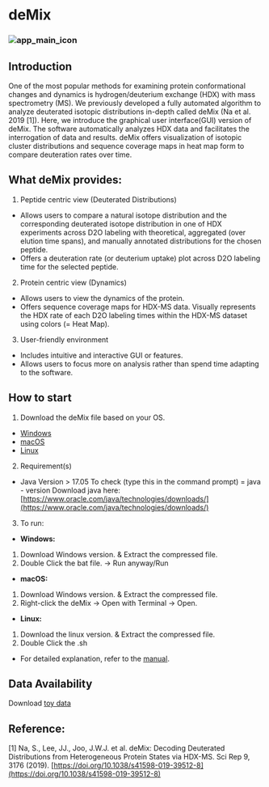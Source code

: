 # deMix 
### ![app_main_icon](https://github.com/seungjinna/deMix/assets/102386164/74f6cbb3-faac-427b-a151-d20d1956569e)

## Introduction
One of the most popular methods for examining protein conformational changes and dynamics is hydrogen/deuterium exchange (HDX) with mass spectrometry (MS). We previously developed a fully automated algorithm to analyze deuterated isotopic distributions in-depth called deMix (Na et al. 2019 [1]). Here, we introduce the graphical user interface(GUI) version of deMix. The software automatically analyzes HDX data and facilitates the interrogation of data and results. deMix offers visualization of isotopic cluster distributions and sequence coverage maps in heat map form to compare deuteration rates over time.

## What deMix  provides:
1. Peptide centric view (Deuterated Distributions)</br>
- Allows users to compare a natural isotope distribution and the corresponding deuterated isotope distribution in one of HDX experiments     across D2O labeling with theoretical, aggregated (over elution time spans), and manually annotated distributions for the chosen peptide.</br>
- Offers a deuteration rate (or deuterium uptake) plot across D2O labeling time for the selected peptide.</br>
2. Protein centric view (Dynamics)</br>
 - Allows users to view the dynamics of the protein.</br>
 - Offers sequence coverage maps for HDX-MS data. Visually represents the HDX rate of each D2O labeling times within the HDX-MS dataset       using colors (= Heat Map).</br>
3. User-friendly environment</br>
  - Includes intuitive and interactive GUI or features.</br>
  - Allows users to focus more on analysis rather than spend time adapting to the software.</br>

## How to start
1. Download the deMix file based on your OS.</br>
  - [Windows](https://drive.google.com/file/d/1ftpRSKrVI6Z8jbFAWq9gZ621oK0QcQYB/view?usp=drive_link)
  - [macOS](https://drive.google.com/file/d/1YaeV_jYkOPHps8huhnFA7FwjQ0i8GYAr/view?usp=drive_link)
  - [Linux](https://drive.google.com/file/d/10wxxQUAuHS3xxnchMjas__HvEdmT7b0V/view?usp=drive_link)
2. Requirement(s) </br>
  - Java Version > 17.05
    To check (type this in the command prompt) = java - version
    Download java here: [https://www.oracle.com/java/technologies/downloads/](https://www.oracle.com/java/technologies/downloads/)
3. To run:</br>
  - **Windows:** </br>
  1. Download Windows version. & Extract the compressed file.</br>
  2. Double Click the bat file. → Run anyway/Run</br>
  - **macOS:** </br>
  1. Download Windows version. & Extract the compressed file.</br>
  2. Right-click the deMix → Open with Terminal → Open. </br>
  - **Linux:** </br>
  1. Download the linux version. & Extract the compressed file.</br>
  2. Double Click the .sh</br>

* For detailed explanation, refer to the [manual](https://drive.google.com/file/d/1CryMZvrzg6s5a5-deLbileQvsKCbCQ57/view?usp=drive_link).</br>

## Data Availability
Download [toy data](https://drive.google.com/drive/folders/14hrLwB3J0-TqThkVecsHuYoMv-T384M-?usp=drive_link)

## Reference:
[1] Na, S., Lee, JJ., Joo, J.W.J. et al. deMix: Decoding Deuterated Distributions from Heterogeneous Protein States via HDX-MS. Sci Rep 9, 3176 (2019). [https://doi.org/10.1038/s41598-019-39512-8](https://doi.org/10.1038/s41598-019-39512-8)


